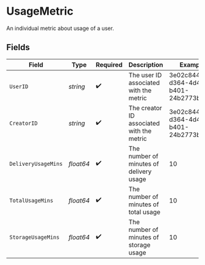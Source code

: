 # UsageMetric

An individual metric about usage of a user.



## Fields

| Field                                     | Type                                      | Required                                  | Description                               | Example                                   |
| ----------------------------------------- | ----------------------------------------- | ----------------------------------------- | ----------------------------------------- | ----------------------------------------- |
| `UserID`                                  | *string*                                  | :heavy_check_mark:                        | The user ID associated with the metric    | 3e02c844-d364-4d48-b401-24b2773b5d6c      |
| `CreatorID`                               | *string*                                  | :heavy_check_mark:                        | The creator ID associated with the metric | 3e02c844-d364-4d48-b401-24b2773b5d6c      |
| `DeliveryUsageMins`                       | *float64*                                 | :heavy_check_mark:                        | The number of minutes of delivery usage   | 10                                        |
| `TotalUsageMins`                          | *float64*                                 | :heavy_check_mark:                        | The number of minutes of total usage      | 10                                        |
| `StorageUsageMins`                        | *float64*                                 | :heavy_check_mark:                        | The number of minutes of storage usage    | 10                                        |
